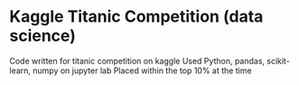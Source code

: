 # Kaggle Titanic Competition (data science)
Code written for titanic competition on kaggle
Used Python, pandas, scikit-learn, numpy on jupyter lab
Placed within the top 10% at the time
